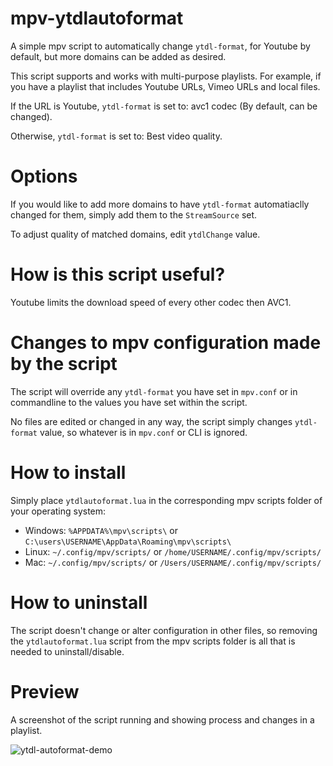 # mpv-ytdlautoformat
A simple mpv script to automatically change `ytdl-format`, for Youtube by default, but more domains can be added as desired.

This script supports and works with multi-purpose playlists. For example, if you have a playlist that includes Youtube URLs, Vimeo URLs and local files.

If the URL is Youtube, `ytdl-format` is set to: avc1 codec (By default, can be changed).

Otherwise, `ytdl-format` is set to: Best video quality.

# Options
If you would like to add more domains to have `ytdl-format` automatiaclly changed for them, simply add them to the `StreamSource` set.

To adjust quality of matched domains, edit `ytdlChange` value.

# How is this script useful?
Youtube limits the download speed of every other codec then AVC1.

# Changes to mpv configuration made by the script
The script will override any `ytdl-format` you have set in `mpv.conf` or in commandline to the values you have set within the script.

No files are edited or changed in any way, the script simply changes `ytdl-format` value, so whatever is in `mpv.conf` or CLI is ignored.

# How to install
Simply place `ytdlautoformat.lua` in the corresponding mpv scripts folder of your operating system:

- Windows: `%APPDATA%\mpv\scripts\` or `C:\users\USERNAME\AppData\Roaming\mpv\scripts\`
- Linux: `~/.config/mpv/scripts/` or `/home/USERNAME/.config/mpv/scripts/`
- Mac: `~/.config/mpv/scripts/` or `/Users/USERNAME/.config/mpv/scripts/`

# How to uninstall
The script doesn't change or alter configuration in other files, so removing the `ytdlautoformat.lua` script from the mpv scripts folder is all that is needed to uninstall/disable.

# Preview
A screenshot of the script running and showing process and changes in a playlist.

![ytdl-autoformat-demo](https://github.com/Samillion/mpv-ytdlautoformat/assets/17427046/57d132bc-ae4c-4ec5-b924-a61354754466)
